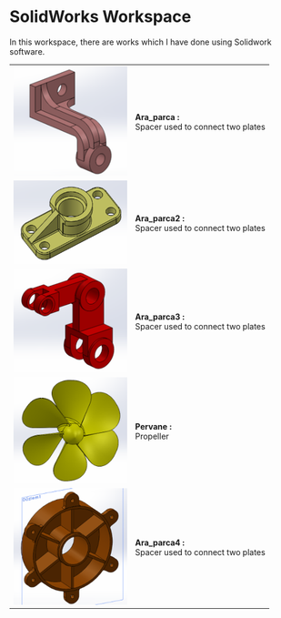 # SolidWorks Workspace
In this workspace, there are works which I have done using Solidwork software.


|   |   |
|---|---|
| <img src="https://github.com/muratti32/solidworks-workspace/blob/master/ara_parca/ara_parca.png" width="200" />  | **Ara_parca :** <br> Spacer used to connect two plates |
| <img src="https://github.com/muratti32/solidworks-workspace/blob/master/ara_parca2/ara_parca2_2.png" width="200" />  | **Ara_parca2 :** <br>Spacer used to connect two plates  |
| <img src="https://github.com/muratti32/solidworks-workspace/blob/master/ara_parca3/ara_parca33.png" width="200" /> | **Ara_parca3 :** <br> Spacer used to connect two plates  |
| <img src="https://github.com/muratti32/solidworks-workspace/blob/master/pervane/pervane2.png" width="200" />  | **Pervane :** <br> Propeller  |
| <img src="https://github.com/muratti32/solidworks-workspace/blob/master/ara_parca4/ara_parca44.png" width="200" />  | **Ara_parca4 :** <br>Spacer used to connect two plates  |
